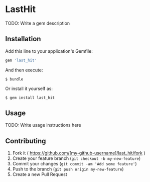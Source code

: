 # LastHit

TODO: Write a gem description

## Installation

Add this line to your application's Gemfile:

```ruby
gem 'last_hit'
```

And then execute:

    $ bundle

Or install it yourself as:

    $ gem install last_hit

## Usage

TODO: Write usage instructions here

## Contributing

1. Fork it ( https://github.com/[my-github-username]/last_hit/fork )
2. Create your feature branch (`git checkout -b my-new-feature`)
3. Commit your changes (`git commit -am 'Add some feature'`)
4. Push to the branch (`git push origin my-new-feature`)
5. Create a new Pull Request
